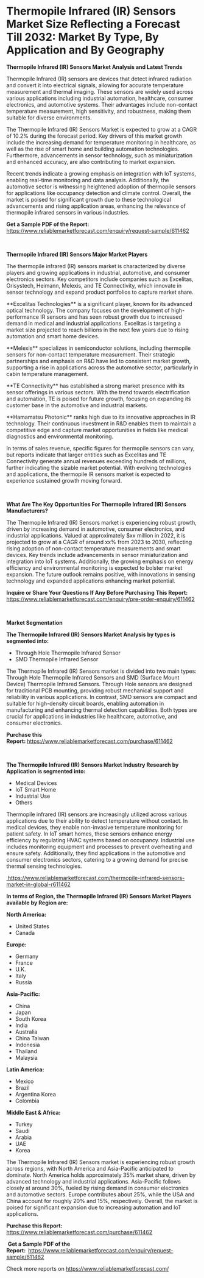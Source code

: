 <p><h1>Thermopile Infrared (IR) Sensors Market Size Reflecting a Forecast Till 2032: Market By Type, By Application and By Geography</h1></p><p><strong>Thermopile Infrared (IR) Sensors Market Analysis and Latest Trends</strong></p>
<p><p>Thermopile Infrared (IR) sensors are devices that detect infrared radiation and convert it into electrical signals, allowing for accurate temperature measurement and thermal imaging. These sensors are widely used across various applications including industrial automation, healthcare, consumer electronics, and automotive systems. Their advantages include non-contact temperature measurement, high sensitivity, and robustness, making them suitable for diverse environments.</p><p>The Thermopile Infrared (IR) Sensors Market is expected to grow at a CAGR of 10.2% during the forecast period. Key drivers of this market growth include the increasing demand for temperature monitoring in healthcare, as well as the rise of smart home and building automation technologies. Furthermore, advancements in sensor technology, such as miniaturization and enhanced accuracy, are also contributing to market expansion. </p><p>Recent trends indicate a growing emphasis on integration with IoT systems, enabling real-time monitoring and data analysis. Additionally, the automotive sector is witnessing heightened adoption of thermopile sensors for applications like occupancy detection and climate control. Overall, the market is poised for significant growth due to these technological advancements and rising application areas, enhancing the relevance of thermopile infrared sensors in various industries.</p></p>
<p><strong>Get a Sample PDF of the Report:&nbsp;</strong> <a href="https://www.reliablemarketforecast.com/enquiry/request-sample/611462?utm_campaign=1833&utm_medium=2&utm_source=Github&utm_content=ia&utm_term=27022025&utm_id=thermopile-infrared-ir-sensors">https://www.reliablemarketforecast.com/enquiry/request-sample/611462</a></p>
<p>&nbsp;</p>
<p><strong>Thermopile Infrared (IR) Sensors Major Market Players</strong></p>
<p><p>The thermopile infrared (IR) sensors market is characterized by diverse players and growing applications in industrial, automotive, and consumer electronics sectors. Key competitors include companies such as Excelitas, Orisystech, Heimann, Melexis, and TE Connectivity, which innovate in sensor technology and expand product portfolios to capture market share.</p><p>**Excelitas Technologies** is a significant player, known for its advanced optical technology. The company focuses on the development of high-performance IR sensors and has seen robust growth due to increased demand in medical and industrial applications. Excelitas is targeting a market size projected to reach billions in the next few years due to rising automation and smart home devices.</p><p>**Melexis** specializes in semiconductor solutions, including thermopile sensors for non-contact temperature measurement. Their strategic partnerships and emphasis on R&D have led to consistent market growth, supporting a rise in applications across the automotive sector, particularly in cabin temperature management.</p><p>**TE Connectivity** has established a strong market presence with its sensor offerings in various sectors. With the trend towards electrification and automation, TE is poised for future growth, focusing on expanding its customer base in the automotive and industrial markets.</p><p>**Hamamatsu Photonic** ranks high due to its innovative approaches in IR technology. Their continuous investment in R&D enables them to maintain a competitive edge and capture market opportunities in fields like medical diagnostics and environmental monitoring.</p><p>In terms of sales revenue, specific figures for thermopile sensors can vary, but reports indicate that larger entities such as Excelitas and TE Connectivity generate annual revenues exceeding hundreds of millions, further indicating the sizable market potential. With evolving technologies and applications, the thermopile IR sensors market is expected to experience sustained growth moving forward.</p></p>
<p>&nbsp;</p>
<p><strong>What Are The Key Opportunities For Thermopile Infrared (IR) Sensors Manufacturers?</strong></p>
<p><p>The Thermopile Infrared (IR) Sensors market is experiencing robust growth, driven by increasing demand in automotive, consumer electronics, and industrial applications. Valued at approximately $xx million in 2022, it is projected to grow at a CAGR of around xx% from 2023 to 2030, reflecting rising adoption of non-contact temperature measurements and smart devices. Key trends include advancements in sensor miniaturization and integration into IoT systems. Additionally, the growing emphasis on energy efficiency and environmental monitoring is expected to bolster market expansion. The future outlook remains positive, with innovations in sensing technology and expanded applications enhancing market potential.</p></p>
<p><strong>Inquire or Share Your Questions If Any Before Purchasing This Report:</strong> <a href="https://www.reliablemarketforecast.com/enquiry/pre-order-enquiry/611462?utm_campaign=1833&utm_medium=2&utm_source=Github&utm_content=ia&utm_term=27022025&utm_id=thermopile-infrared-ir-sensors">https://www.reliablemarketforecast.com/enquiry/pre-order-enquiry/611462</a></p>
<p>&nbsp;</p>
<p><strong>Market Segmentation</strong></p>
<p><strong>The Thermopile Infrared (IR) Sensors Market Analysis by types is segmented into:</strong></p>
<p><ul><li>Through Hole Thermopile Infrared Sensor</li><li>SMD Thermopile Infrared Sensor</li></ul></p>
<p><p>The Thermopile Infrared (IR) Sensors market is divided into two main types: Through Hole Thermopile Infrared Sensors and SMD (Surface Mount Device) Thermopile Infrared Sensors. Through Hole sensors are designed for traditional PCB mounting, providing robust mechanical support and reliability in various applications. In contrast, SMD sensors are compact and suitable for high-density circuit boards, enabling automation in manufacturing and enhancing thermal detection capabilities. Both types are crucial for applications in industries like healthcare, automotive, and consumer electronics.</p></p>
<p><strong>Purchase this Report:&nbsp;</strong><a href="https://www.reliablemarketforecast.com/purchase/611462?utm_campaign=1833&utm_medium=2&utm_source=Github&utm_content=ia&utm_term=27022025&utm_id=thermopile-infrared-ir-sensors">https://www.reliablemarketforecast.com/purchase/611462</a></p>
<p>&nbsp;</p>
<p><strong>The Thermopile Infrared (IR) Sensors Market Industry Research by Application is segmented into:</strong></p>
<p><ul><li>Medical Devices</li><li>IoT Smart Home</li><li>Industrial Use</li><li>Others</li></ul></p>
<p><p>Thermopile infrared (IR) sensors are increasingly utilized across various applications due to their ability to detect temperature without contact. In medical devices, they enable non-invasive temperature monitoring for patient safety. In IoT smart homes, these sensors enhance energy efficiency by regulating HVAC systems based on occupancy. Industrial use includes monitoring equipment and processes to prevent overheating and ensure safety. Additionally, they find applications in the automotive and consumer electronics sectors, catering to a growing demand for precise thermal sensing technologies.</p></p>
<p><a href="https://www.reliablemarketforecast.com/thermopile-infrared-sensors-market-in-global-r611462?utm_campaign=1833&utm_medium=2&utm_source=Github&utm_content=ia&utm_term=27022025&utm_id=thermopile-infrared-ir-sensors">&nbsp;https://www.reliablemarketforecast.com/thermopile-infrared-sensors-market-in-global-r611462</a></p>
<p><strong>In terms of Region, the Thermopile Infrared (IR) Sensors Market Players available by Region are:</strong></p>
<p>
    <p> <strong> North America: </strong>
        <ul>
            <li>United States</li>
            <li>Canada</li>
        </ul>
        </p> 
    <p> <strong> Europe: </strong>
        <ul>
            <li>Germany</li>
            <li>France</li>
            <li>U.K.</li>
            <li>Italy</li>
            <li>Russia</li>
        </ul>
        </p> 
    <p> <strong> Asia-Pacific: </strong>
        <ul>
            <li>China</li>
            <li>Japan</li>
            <li>South Korea</li>
            <li>India</li>
            <li>Australia</li>
            <li>China Taiwan</li>
            <li>Indonesia</li>
            <li>Thailand</li>
            <li>Malaysia</li>
        </ul>
        </p> 
    <p> <strong> Latin America: </strong>
        <ul>
            <li>Mexico</li>
            <li>Brazil</li>
            <li>Argentina Korea</li>
            <li>Colombia</li>
        </ul>
        </p> 
    <p> <strong> Middle East & Africa: </strong>
        <ul>
            <li>Turkey</li>
            <li>Saudi</li>
            <li>Arabia</li>
            <li>UAE</li>
            <li>Korea</li>
        </ul>
    </p>
    </p>
<p><p>The Thermopile Infrared (IR) Sensors market is experiencing robust growth across regions, with North America and Asia-Pacific anticipated to dominate. North America holds approximately 35% market share, driven by advanced technology and industrial applications. Asia-Pacific follows closely at around 30%, fueled by rising demand in consumer electronics and automotive sectors. Europe contributes about 25%, while the USA and China account for roughly 20% and 15%, respectively. Overall, the market is poised for significant expansion due to increasing automation and IoT applications.</p></p>
<p><strong>Purchase this Report: </strong><a href="https://www.reliablemarketforecast.com/purchase/611462?utm_campaign=1833&utm_medium=2&utm_source=Github&utm_content=ia&utm_term=27022025&utm_id=thermopile-infrared-ir-sensors">https://www.reliablemarketforecast.com/purchase/611462</a></p>
<p>&nbsp;<strong>Get a Sample PDF of the Report:&nbsp;&nbsp;</strong><a href="https://www.reliablemarketforecast.com/enquiry/request-sample/611462?utm_campaign=1833&utm_medium=2&utm_source=Github&utm_content=ia&utm_term=27022025&utm_id=thermopile-infrared-ir-sensors">https://www.reliablemarketforecast.com/enquiry/request-sample/611462</a></p>
<p><strong></strong></p>
<p>Check more reports on <a href="https://www.reliablemarketforecast.com/?utm_campaign=1833&utm_medium=2&utm_source=Github&utm_content=ia&utm_term=27022025&utm_id=thermopile-infrared-ir-sensors">https://www.reliablemarketforecast.com/</a></p>
